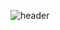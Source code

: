 

![header](https://capsule-render.vercel.app/api?type=transparent&color=auto&height=300&section=header&text=%20Studying&like&a&habit&fontSize=60)

<!---
Eui-seong/Eui-seong is a ✨ special ✨ repository because its `README.md` (this file) appears on your GitHub profile.
You can click the Preview link to take a look at your changes.
--->
